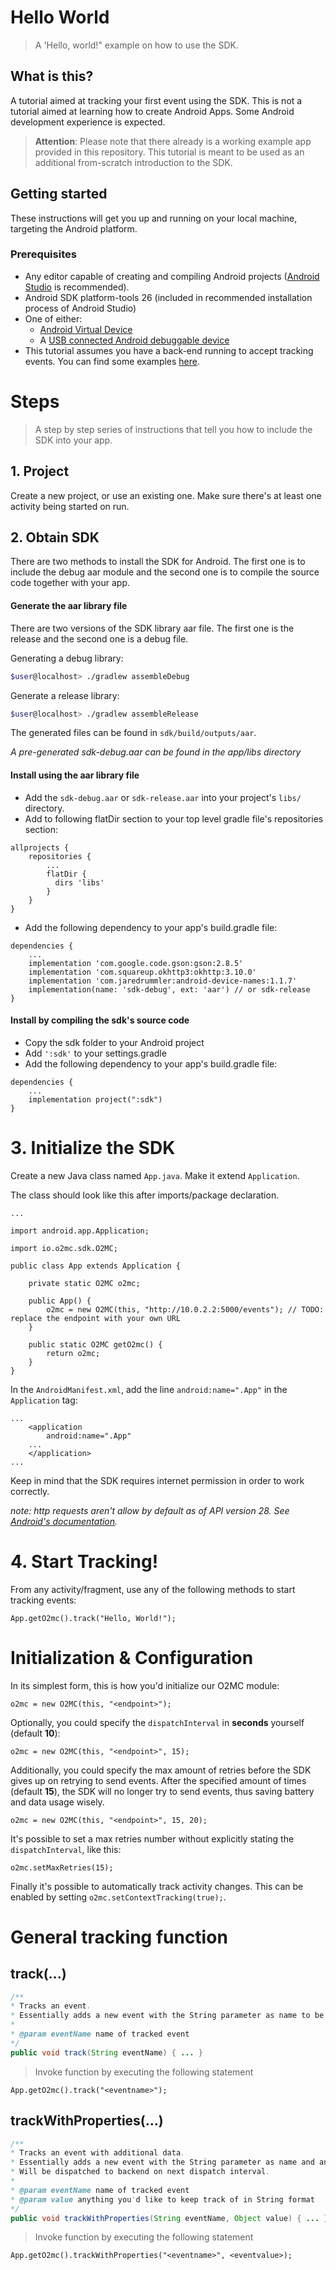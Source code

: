 # Hello World
> A 'Hello, world!" example on how to use the SDK.

## What is this?
A tutorial aimed at tracking your first event using the SDK. 
This is not a tutorial aimed at learning how to create Android Apps. Some Android development experience is expected.

> **Attention**: Please note that there already is a working example app provided in this repository. This tutorial is meant to be used as an additional from-scratch introduction to the SDK.

## Getting started
These instructions will get you up and running on your local machine, targeting the Android platform.

### Prerequisites
- Any editor capable of creating and compiling Android projects ([Android Studio](https://developer.android.com/studio/) is recommended).
- Android SDK platform-tools 26 (included in recommended installation process of Android Studio)
- One of either:
	- [Android Virtual Device](https://developer.android.com/studio/run/managing-avds)
	- A [USB connected Android debuggable device](https://developer.android.com/studio/run/device)
- This tutorial assumes you have a back-end running to accept tracking events. You can find some examples [here](https://github.com/O2MC/tracker-debug-backends).

# Steps
> A step by step series of instructions that tell you how to include the SDK into your app.

## 1. Project

Create a new project, or use an existing one. Make sure there's at least one activity being started on run.

## 2. Obtain SDK

There are two methods to install the SDK for Android. The first one is to include the debug aar module and the second one is to compile the source code together with your app.

#### Generate the aar library file

There are two versions of the SDK library aar file. The first one is the release and the second one is a debug file.

Generating a debug library:

```sh
$user@localhost> ./gradlew assembleDebug
```

Generate a release library:

```sh
$user@localhost> ./gradlew assembleRelease
```

The generated files can be found in `sdk/build/outputs/aar`.

*A pre-generated sdk-debug.aar can be found in the app/libs directory*
#### Install using the aar library file


* Add the `sdk-debug.aar` or `sdk-release.aar` into your project's `libs/` directory.
* Add to following flatDir section to your top level gradle file's repositories section:

```
allprojects {
	repositories {
		...
		flatDir { 
		  dirs 'libs'
		}
	}
}
```
* Add the following dependency to your app's build.gradle file:

```
dependencies {
	...
	implementation 'com.google.code.gson:gson:2.8.5'
	implementation 'com.squareup.okhttp3:okhttp:3.10.0'
	implementation 'com.jaredrummler:android-device-names:1.1.7'
	implementation(name: 'sdk-debug', ext: 'aar') // or sdk-release
}
```

#### Install by compiling the sdk's source code
* Copy the sdk folder to your Android project
* Add `':sdk'` to your settings.gradle
* Add the following dependency to your app's build.gradle file:

```
dependencies {
	...
	implementation project(":sdk")
}
```

# 3. Initialize the SDK

Create a new Java class named `App.java`. Make it extend `Application`.

The class should look like this after imports/package declaration.

```
...

import android.app.Application;

import io.o2mc.sdk.O2MC;

public class App extends Application {

    private static O2MC o2mc;

    public App() {
        o2mc = new O2MC(this, "http://10.0.2.2:5000/events"); // TODO: replace the endpoint with your own URL
    }

    public static O2MC getO2mc() {
        return o2mc;
    }
}
```

In the `AndroidManifest.xml`, add the line `android:name=".App"` in the `Application` tag:

```
...
    <application
        android:name=".App"
	...
    </application>
...
```

Keep in mind that the SDK requires internet permission in order to work correctly.

*note: http requests aren't allow by default as of API version 28. See [Android's documentation](https://developer.android.com/training/articles/security-config#CleartextTrafficPermitted).*

# 4. Start Tracking!

From any activity/fragment, use any of the following methods to start tracking events:
```
App.getO2mc().track("Hello, World!");
```

# Initialization & Configuration

In its simplest form, this is how you'd initialize our O2MC module:

`o2mc = new O2MC(this, "<endpoint>");`

Optionally, you could specify the `dispatchInterval` in **seconds** yourself (default **10**):

`o2mc = new O2MC(this, "<endpoint>", 15);`

Additionally, you could specify the max amount of retries before the SDK gives up on retrying to send events. After the specified amount of times (default **15**), the SDK will no longer try to send events, thus saving battery and data usage wisely.

`o2mc = new O2MC(this, "<endpoint>", 15, 20);`

It's possible to set a max retries number without explicitly stating the `dispatchInterval`, like this:

`o2mc.setMaxRetries(15);`

Finally it's possible to automatically track activity changes. This can be enabled by setting `o2mc.setContextTracking(true);`.


# General tracking function

## track(...)

```java
/**
* Tracks an event.
* Essentially adds a new event with the String parameter as name to be dispatched on the next dispatch interval.
*
* @param eventName name of tracked event
*/
public void track(String eventName) { ... }
```

> Invoke function by executing the following statement

`App.getO2mc().track("<eventname>");`

## trackWithProperties(...)

```java
/**
* Tracks an event with additional data.
* Essentially adds a new event with the String parameter as name and any properties in String format.
* Will be dispatched to backend on next dispatch interval.
*
* @param eventName name of tracked event
* @param value anything you'd like to keep track of in String format
*/
public void trackWithProperties(String eventName, Object value) { ... }
```

> Invoke function by executing the following statement

`App.getO2mc().trackWithProperties("<eventname>", <eventvalue>);`
